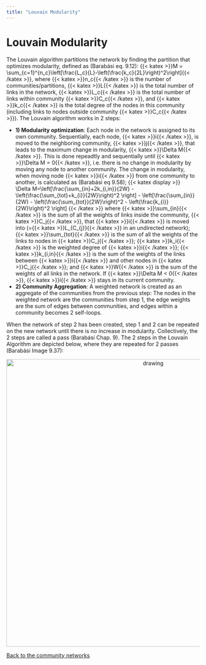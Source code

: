 ```yaml
---
title: "Louvain Modularity"
---
```


# Louvain Modularity

The Louvain algorithm partitions the network by finding the partition that optimizes modularity, defined as (Barabási eq. 9.12): {{< katex >}}M = \sum_{c=1}^{n_c}\left[\frac{L_c}{L}-\left(\frac{k_c}{2L}\right)^2\right]{{< /katex >}}, where {{< katex >}}n_c{{< /katex >}} is the number of communities/partitions, {{< katex >}}L{{< /katex >}} is the total number of links in the network, {{< katex >}}L_c{{< /katex >}} is the total number of links within community {{< katex >}}C_c{{< /katex >}}, and {{< katex >}}k_c{{< /katex >}} is the total degree of the nodes in this community (including links to nodes outside community {{< katex >}}C_c{{< /katex >}}). The Louvain algorithm works in 2 steps:
- **1) Modularity optimization**: Each node in the network is assigned to its own community. Sequentially, each node, {{< katex >}}i{{< /katex >}}, is moved to the neighboring community, {{< katex >}}j{{< /katex >}}, that leads to the maximum change in modularity, {{< katex >}}\Delta M{{< /katex >}}. This is done repeadtly and sequentially until {{< katex >}}\Delta M = 0{{< /katex >}}, i.e. there is no change in modularity by moving any node to another community.  The change in modularity, when moving node {{< katex >}}i{{< /katex >}} from one community to another, is calculated as (Barabási eq 9.58);
     {{< katex display >}}    
     \Delta M=\left[\frac{\sum_{in}+2k_{i,in}}{2W} - \left(\frac{\sum_{tot}+k_{i}}{2W}\right)^2 \right] - \left[\frac{\sum_{in}}{2W} - \left(\frac{\sum_{tot}}{2W}\right)^2 - \left(\frac{k_{i}}{2W}\right)^2 \right] 
     {{< /katex >}}
    where {{< katex >}}\sum_{in}{{< /katex >}} is the sum of all the weights of links inside the community, {{< katex >}}C_j{{< /katex >}}, that {{< katex >}}i{{< /katex >}} is moved into (={{< katex >}}L_{C_{j}}{{< /katex >}} in an undirected network); {{< katex >}}\sum_{tot}{{< /katex >}} is the sum of all the weights of the links to nodes in {{< katex >}}C_j{{< /katex >}}; {{< katex >}}k_i{{< /katex >}} is the weighted degree of {{< katex >}}i{{< /katex >}}; {{< katex >}}k_{i,in}{{< /katex >}} is the sum of the weights of the links between {{< katex >}}i{{< /katex >}} and other nodes in {{< katex >}}C_j{{< /katex >}}; and {{< katex >}}W{{< /katex >}} is the sum of the weights of all links in the network. If {{< katex >}}\Delta M < 0{{< /katex >}}, {{< katex >}}i{{< /katex >}} stays in its current community. 
- **2) Community Aggregation**: A weighted network is created as an aggregate of the communities from the previous step: The nodes in the weighted network are the communities from step 1, the edge weights are the sum of edges between communities, and edges within a community becomes 2 self-loops.

When the network of step 2 has been created, step 1 and 2 can be repeated on the new network until there is no increase in modularity. Collectively, the 2 steps are called a pass (Barabási Chap. 9). The 2 steps in the Louvain Algorithm are depicted below, where they are repeated for 2 passes (Barabási Image 9.37):   
<center>
<img src="/louvain.jpg" alt="drawing" style="width:750px;"/>
</center>

[Back to the community networks](/docs/Analysis/nx_characteristic/community/)
